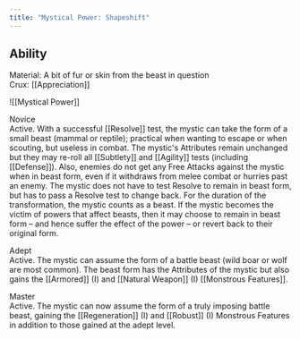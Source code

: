 ```yaml
---
title: "Mystical Power: Shapeshift"
---
```

## Ability
Material: A bit of fur or skin from the beast in question<br>Crux: [[Appreciation]]

![[Mystical Power]]

Novice<br>Active. With a successful [[Resolve]] test, the mystic can take the form of a small beast (mammal or reptile); practical when wanting to escape or when scouting, but useless in combat. The mystic's Attributes remain unchanged but they may re-roll all [[Subtlety]] and [[Agility]] tests (including [[Defense]]). Also, enemies do not get any Free Attacks against the mystic when in beast form, even if it withdraws from melee combat or hurries past an enemy. The mystic does not have to test Resolve to remain in beast form, but has to pass a Resolve test to change back. For the duration of the transformation, the mystic counts as a beast. If the mystic becomes the victim of powers that affect beasts, then it may choose to remain in beast form – and hence suffer the effect of the power – or revert back to their original form.

Adept<br>Active. The mystic can assume the form of a battle beast (wild boar or wolf are most common). The beast form has the Attributes of the mystic but also gains the [[Armored]] (I) and [[Natural Weapon]] (I) [[Monstrous Features]].

Master<br>Active. The mystic can now assume the form of a truly imposing battle beast, gaining the [[Regeneration]] (I) and [[Robust]] (I) Monstrous Features in addition to those gained at the adept level.
